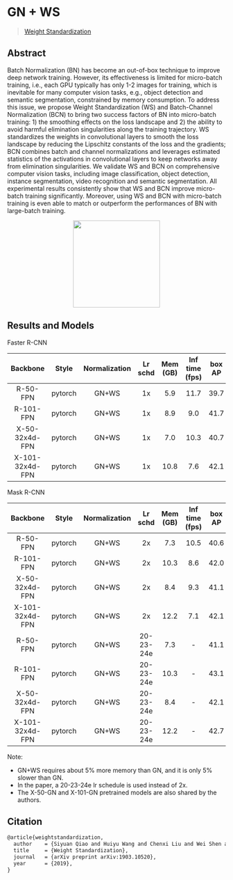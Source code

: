 # GN + WS

> [Weight Standardization](https://arxiv.org/abs/1903.10520)

<!-- [ALGORITHM] -->

## Abstract

Batch Normalization (BN) has become an out-of-box technique to improve deep network training. However, its effectiveness is limited for micro-batch training, i.e., each GPU typically has only 1-2 images for training, which is inevitable for many computer vision tasks, e.g., object detection and semantic segmentation, constrained by memory consumption. To address this issue, we propose Weight Standardization (WS) and Batch-Channel Normalization (BCN) to bring two success factors of BN into micro-batch training: 1) the smoothing effects on the loss landscape and 2) the ability to avoid harmful elimination singularities along the training trajectory. WS standardizes the weights in convolutional layers to smooth the loss landscape by reducing the Lipschitz constants of the loss and the gradients; BCN combines batch and channel normalizations and leverages estimated statistics of the activations in convolutional layers to keep networks away from elimination singularities. We validate WS and BCN on comprehensive computer vision tasks, including image classification, object detection, instance segmentation, video recognition and semantic segmentation. All experimental results consistently show that WS and BCN improve micro-batch training significantly. Moreover, using WS and BCN with micro-batch training is even able to match or outperform the performances of BN with large-batch training.

<div align=center>
<img src="https://user-images.githubusercontent.com/40661020/143889309-b1f3487d-abfe-4615-befc-79384bc8b65c.png"/ height="200">
</div>

## Results and Models

Faster R-CNN

|    Backbone     |  Style  | Normalization | Lr schd | Mem (GB) | Inf time (fps) | box AP | mask AP |                                                             Config                                                              |                                                                                                                                                                               Download                                                                                                                                                                                |
| :-------------: | :-----: | :-----------: | :-----: | :------: | :------------: | :----: | :-----: | :-----------------------------------------------------------------------------------------------------------------------------: | :-------------------------------------------------------------------------------------------------------------------------------------------------------------------------------------------------------------------------------------------------------------------------------------------------------------------------------------------------------------------: |
|    R-50-FPN     | pytorch |     GN+WS     |   1x    |   5.9    |      11.7      |  39.7  |    -    |    [config](https://github.com/open-mmlab/mmdetection/tree/master/configs/gn%2Bws/faster_rcnn_r50_fpn_gn_ws-all_1x_coco.py)     |               [model](https://download.openmmlab.com/mmdetection/v2.0/gn%2Bws/faster_rcnn_r50_fpn_gn_ws-all_1x_coco/faster_rcnn_r50_fpn_gn_ws-all_1x_coco_20200130-613d9fe2.pth) \| [log](https://download.openmmlab.com/mmdetection/v2.0/gn%2Bws/faster_rcnn_r50_fpn_gn_ws-all_1x_coco/faster_rcnn_r50_fpn_gn_ws-all_1x_coco_20200130_210936.log.json)               |
|    R-101-FPN    | pytorch |     GN+WS     |   1x    |   8.9    |      9.0       |  41.7  |    -    |    [config](https://github.com/open-mmlab/mmdetection/tree/master/configs/gn%2Bws/faster_rcnn_r101_fpn_gn_ws-all_1x_coco.py)    |             [model](https://download.openmmlab.com/mmdetection/v2.0/gn%2Bws/faster_rcnn_r101_fpn_gn_ws-all_1x_coco/faster_rcnn_r101_fpn_gn_ws-all_1x_coco_20200205-a93b0d75.pth) \| [log](https://download.openmmlab.com/mmdetection/v2.0/gn%2Bws/faster_rcnn_r101_fpn_gn_ws-all_1x_coco/faster_rcnn_r101_fpn_gn_ws-all_1x_coco_20200205_232146.log.json)             |
| X-50-32x4d-FPN  | pytorch |     GN+WS     |   1x    |   7.0    |      10.3      |  40.7  |    -    | [config](https://github.com/open-mmlab/mmdetection/tree/master/configs/gn%2Bws/faster_rcnn_x50_32x4d_fpn_gn_ws-all_1x_coco.py)  |   [model](https://download.openmmlab.com/mmdetection/v2.0/gn%2Bws/faster_rcnn_x50_32x4d_fpn_gn_ws-all_1x_coco/faster_rcnn_x50_32x4d_fpn_gn_ws-all_1x_coco_20200203-839c5d9d.pth) \| [log](https://download.openmmlab.com/mmdetection/v2.0/gn%2Bws/faster_rcnn_x50_32x4d_fpn_gn_ws-all_1x_coco/faster_rcnn_x50_32x4d_fpn_gn_ws-all_1x_coco_20200203_220113.log.json)   |
| X-101-32x4d-FPN | pytorch |     GN+WS     |   1x    |   10.8   |      7.6       |  42.1  |    -    | [config](https://github.com/open-mmlab/mmdetection/tree/master/configs/gn%2Bws/faster_rcnn_x101_32x4d_fpn_gn_ws-all_1x_coco.py) | [model](https://download.openmmlab.com/mmdetection/v2.0/gn%2Bws/faster_rcnn_x101_32x4d_fpn_gn_ws-all_1x_coco/faster_rcnn_x101_32x4d_fpn_gn_ws-all_1x_coco_20200212-27da1bc2.pth) \| [log](https://download.openmmlab.com/mmdetection/v2.0/gn%2Bws/faster_rcnn_x101_32x4d_fpn_gn_ws-all_1x_coco/faster_rcnn_x101_32x4d_fpn_gn_ws-all_1x_coco_20200212_195302.log.json) |

Mask R-CNN

|    Backbone     |  Style  | Normalization |  Lr schd  | Mem (GB) | Inf time (fps) | box AP | mask AP |                                                                Config                                                                |                                                                                                                                                                                         Download                                                                                                                                                                                          |
| :-------------: | :-----: | :-----------: | :-------: | :------: | :------------: | :----: | :-----: | :----------------------------------------------------------------------------------------------------------------------------------: | :---------------------------------------------------------------------------------------------------------------------------------------------------------------------------------------------------------------------------------------------------------------------------------------------------------------------------------------------------------------------------------------: |
|    R-50-FPN     | pytorch |     GN+WS     |    2x     |   7.3    |      10.5      |  40.6  |  36.6   |        [config](https://github.com/open-mmlab/mmdetection/tree/master/configs/gn%2Bws/mask_rcnn_r50_fpn_gn_ws-all_2x_coco.py)        |                             [model](https://download.openmmlab.com/mmdetection/v2.0/gn%2Bws/mask_rcnn_r50_fpn_gn_ws-all_2x_coco/mask_rcnn_r50_fpn_gn_ws-all_2x_coco_20200226-16acb762.pth) \| [log](https://download.openmmlab.com/mmdetection/v2.0/gn%2Bws/mask_rcnn_r50_fpn_gn_ws-all_2x_coco/mask_rcnn_r50_fpn_gn_ws-all_2x_coco_20200226_062128.log.json)                             |
|    R-101-FPN    | pytorch |     GN+WS     |    2x     |   10.3   |      8.6       |  42.0  |  37.7   |       [config](https://github.com/open-mmlab/mmdetection/tree/master/configs/gn%2Bws/mask_rcnn_r101_fpn_gn_ws-all_2x_coco.py)        |                           [model](https://download.openmmlab.com/mmdetection/v2.0/gn%2Bws/mask_rcnn_r101_fpn_gn_ws-all_2x_coco/mask_rcnn_r101_fpn_gn_ws-all_2x_coco_20200212-ea357cd9.pth) \| [log](https://download.openmmlab.com/mmdetection/v2.0/gn%2Bws/mask_rcnn_r101_fpn_gn_ws-all_2x_coco/mask_rcnn_r101_fpn_gn_ws-all_2x_coco_20200212_213627.log.json)                           |
| X-50-32x4d-FPN  | pytorch |     GN+WS     |    2x     |   8.4    |      9.3       |  41.1  |  37.0   |     [config](https://github.com/open-mmlab/mmdetection/tree/master/configs/gn%2Bws/mask_rcnn_x50_32x4d_fpn_gn_ws-all_2x_coco.py)     |                 [model](https://download.openmmlab.com/mmdetection/v2.0/gn%2Bws/mask_rcnn_x50_32x4d_fpn_gn_ws-all_2x_coco/mask_rcnn_x50_32x4d_fpn_gn_ws-all_2x_coco_20200216-649fdb6f.pth) \| [log](https://download.openmmlab.com/mmdetection/v2.0/gn%2Bws/mask_rcnn_x50_32x4d_fpn_gn_ws-all_2x_coco/mask_rcnn_x50_32x4d_fpn_gn_ws-all_2x_coco_20200216_201500.log.json)                 |
| X-101-32x4d-FPN | pytorch |     GN+WS     |    2x     |   12.2   |      7.1       |  42.1  |  37.9   |    [config](https://github.com/open-mmlab/mmdetection/tree/master/configs/gn%2Bws/mask_rcnn_x101_32x4d_fpn_gn_ws-all_2x_coco.py)     |               [model](https://download.openmmlab.com/mmdetection/v2.0/gn%2Bws/mask_rcnn_x101_32x4d_fpn_gn_ws-all_2x_coco/mask_rcnn_x101_32x4d_fpn_gn_ws-all_2x_coco_20200319-33fb95b5.pth) \| [log](https://download.openmmlab.com/mmdetection/v2.0/gn%2Bws/mask_rcnn_x101_32x4d_fpn_gn_ws-all_2x_coco/mask_rcnn_x101_32x4d_fpn_gn_ws-all_2x_coco_20200319_104101.log.json)               |
|    R-50-FPN     | pytorch |     GN+WS     | 20-23-24e |   7.3    |       -        |  41.1  |  37.1   |    [config](https://github.com/open-mmlab/mmdetection/tree/master/configs/gn%2Bws/mask_rcnn_r50_fpn_gn_ws-all_20_23_24e_coco.py)     |               [model](https://download.openmmlab.com/mmdetection/v2.0/gn%2Bws/mask_rcnn_r50_fpn_gn_ws-all_20_23_24e_coco/mask_rcnn_r50_fpn_gn_ws-all_20_23_24e_coco_20200213-487d1283.pth) \| [log](https://download.openmmlab.com/mmdetection/v2.0/gn%2Bws/mask_rcnn_r50_fpn_gn_ws-all_20_23_24e_coco/mask_rcnn_r50_fpn_gn_ws-all_20_23_24e_coco_20200213_035123.log.json)               |
|    R-101-FPN    | pytorch |     GN+WS     | 20-23-24e |   10.3   |       -        |  43.1  |  38.6   |    [config](https://github.com/open-mmlab/mmdetection/tree/master/configs/gn%2Bws/mask_rcnn_r101_fpn_gn_ws-all_20_23_24e_coco.py)    |             [model](https://download.openmmlab.com/mmdetection/v2.0/gn%2Bws/mask_rcnn_r101_fpn_gn_ws-all_20_23_24e_coco/mask_rcnn_r101_fpn_gn_ws-all_20_23_24e_coco_20200213-57b5a50f.pth) \| [log](https://download.openmmlab.com/mmdetection/v2.0/gn%2Bws/mask_rcnn_r101_fpn_gn_ws-all_20_23_24e_coco/mask_rcnn_r101_fpn_gn_ws-all_20_23_24e_coco_20200213_130142.log.json)             |
| X-50-32x4d-FPN  | pytorch |     GN+WS     | 20-23-24e |   8.4    |       -        |  42.1  |  38.0   | [config](https://github.com/open-mmlab/mmdetection/tree/master/configs/gn%2Bws/mask_rcnn_x50_32x4d_fpn_gn_ws-all_20_23_24e_coco.py)  |   [model](https://download.openmmlab.com/mmdetection/v2.0/gn%2Bws/mask_rcnn_x50_32x4d_fpn_gn_ws-all_20_23_24e_coco/mask_rcnn_x50_32x4d_fpn_gn_ws-all_20_23_24e_coco_20200226-969bcb2c.pth) \| [log](https://download.openmmlab.com/mmdetection/v2.0/gn%2Bws/mask_rcnn_x50_32x4d_fpn_gn_ws-all_20_23_24e_coco/mask_rcnn_x50_32x4d_fpn_gn_ws-all_20_23_24e_coco_20200226_093732.log.json)   |
| X-101-32x4d-FPN | pytorch |     GN+WS     | 20-23-24e |   12.2   |       -        |  42.7  |  38.5   | [config](https://github.com/open-mmlab/mmdetection/tree/master/configs/gn%2Bws/mask_rcnn_x101_32x4d_fpn_gn_ws-all_20_23_24e_coco.py) | [model](https://download.openmmlab.com/mmdetection/v2.0/gn%2Bws/mask_rcnn_x101_32x4d_fpn_gn_ws-all_20_23_24e_coco/mask_rcnn_x101_32x4d_fpn_gn_ws-all_20_23_24e_coco_20200316-e6cd35ef.pth) \| [log](https://download.openmmlab.com/mmdetection/v2.0/gn%2Bws/mask_rcnn_x101_32x4d_fpn_gn_ws-all_20_23_24e_coco/mask_rcnn_x101_32x4d_fpn_gn_ws-all_20_23_24e_coco_20200316_013741.log.json) |

Note:

- GN+WS requires about 5% more memory than GN, and it is only 5% slower than GN.
- In the paper, a 20-23-24e lr schedule is used instead of 2x.
- The X-50-GN and X-101-GN pretrained models are also shared by the authors.

## Citation

```latex
@article{weightstandardization,
  author    = {Siyuan Qiao and Huiyu Wang and Chenxi Liu and Wei Shen and Alan Yuille},
  title     = {Weight Standardization},
  journal   = {arXiv preprint arXiv:1903.10520},
  year      = {2019},
}
```
